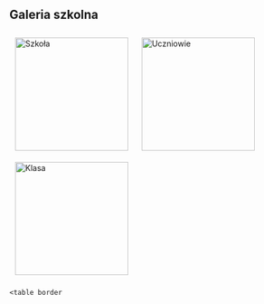 <!DOCTYPE html>
<html lang="pl">
<head>
    <meta charset="UTF-8">
    <meta name="viewport" content="width=device-width, initial-scale=1.0">
    <title>Galeria Szkolna</title>
    <style>
        .gallery img {
            width: 200px;
            margin: 10px;
        }
        table {
            width: 100%;
            margin-top: 20px;
        }
        footer {
            text-align: center;
            margin-top: 20px;
        }
    </style>
</head>
<body>
    <h2>Galeria szkolna</h2>
    <div class="gallery">
        <img src="https://sl.bing.net/dBlCNNE5Yjs" alt="Szkoła">
        <img src="https://sl.bing.net/et1i0QLAzAq" alt="Uczniowie">
        <img src="images/szkola3.jpg" alt="Klasa">
    </div>

    <table border
